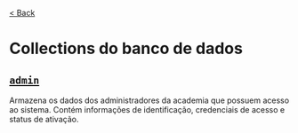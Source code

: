 [< Back](../)

# Collections do banco de dados

## [`admin`](../../backend/collections/admin/)
Armazena os dados dos administradores da academia que possuem acesso ao sistema. Contém informações de identificação, credenciais de acesso e status de ativação.
